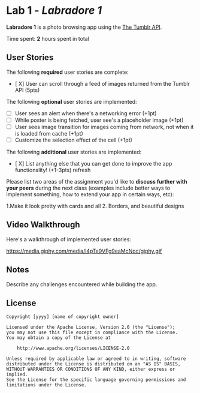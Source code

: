 # Lab 1 - *Labradore 1*

**Labradore 1** is a photo browsing app using the [The Tumblr API](https://www.tumblr.com/docs/en/api/v2#posts).

Time spent: **2** hours spent in total

## User Stories

The following **required** user stories are complete:

- [ X] User can scroll through a feed of images returned from the Tumblr API (5pts)

The following **optional** user stories are implemented:

- [ ] User sees an alert when there's a networking error (+1pt)
- [ ] While poster is being fetched, user see's a placeholder image (+1pt)
- [ ] User sees image transition for images coming from network, not when it is loaded from cache (+1pt)
- [ ] Customize the selection effect of the cell (+1pt)

The following **additional** user stories are implemented:

- [ X] List anything else that you can get done to improve the app functionality! (+1-3pts)
refresh

Please list two areas of the assignment you'd like to **discuss further with your peers** during the next class (examples include better ways to implement something, how to extend your app in certain ways, etc):

1.Make it look pretty with cards and all
2. Borders, and beautiful designs

## Video Walkthrough

Here's a walkthrough of implemented user stories:

https://media.giphy.com/media/l4pTe9VFg9eaMcNoc/giphy.gif

## Notes

Describe any challenges encountered while building the app.

## License

    Copyright [yyyy] [name of copyright owner]

    Licensed under the Apache License, Version 2.0 (the "License");
    you may not use this file except in compliance with the License.
    You may obtain a copy of the License at

        http://www.apache.org/licenses/LICENSE-2.0

    Unless required by applicable law or agreed to in writing, software
    distributed under the License is distributed on an "AS IS" BASIS,
    WITHOUT WARRANTIES OR CONDITIONS OF ANY KIND, either express or implied.
    See the License for the specific language governing permissions and
    limitations under the License.
